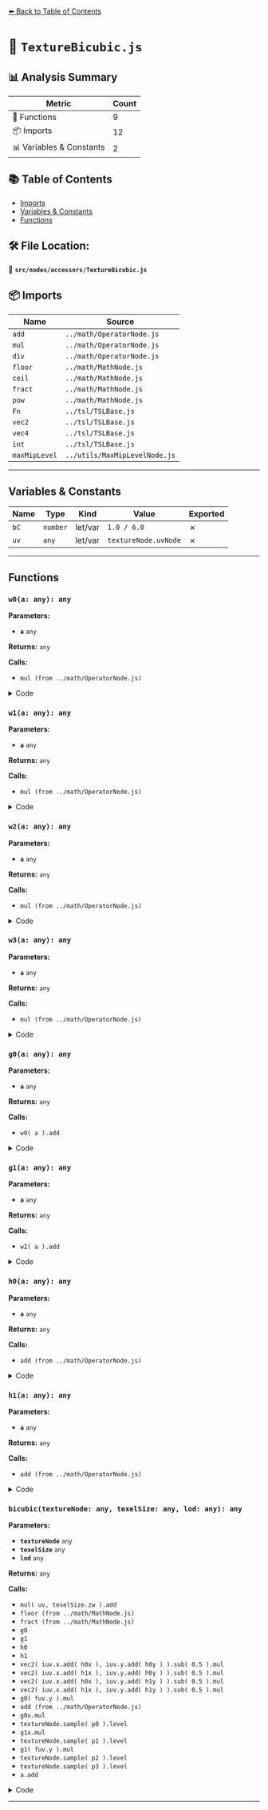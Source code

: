 [⬅️ Back to Table of Contents](../../../index.md)

# 📄 `TextureBicubic.js`

## 📊 Analysis Summary

| Metric | Count |
|--------|-------|
| 🔧 Functions | 9 |
| 📦 Imports | 12 |
| 📊 Variables & Constants | 2 |

## 📚 Table of Contents

- [Imports](#imports)
- [Variables & Constants](#variables-constants)
- [Functions](#functions)

## 🛠️ File Location:
📂 **`src/nodes/accessors/TextureBicubic.js`**

## 📦 Imports

| Name | Source |
|------|--------|
| `add` | `../math/OperatorNode.js` |
| `mul` | `../math/OperatorNode.js` |
| `div` | `../math/OperatorNode.js` |
| `floor` | `../math/MathNode.js` |
| `ceil` | `../math/MathNode.js` |
| `fract` | `../math/MathNode.js` |
| `pow` | `../math/MathNode.js` |
| `Fn` | `../tsl/TSLBase.js` |
| `vec2` | `../tsl/TSLBase.js` |
| `vec4` | `../tsl/TSLBase.js` |
| `int` | `../tsl/TSLBase.js` |
| `maxMipLevel` | `../utils/MaxMipLevelNode.js` |


---

## Variables & Constants

| Name | Type | Kind | Value | Exported |
|------|------|------|-------|----------|
| `bC` | `number` | let/var | `1.0 / 6.0` | ✗ |
| `uv` | `any` | let/var | `textureNode.uvNode` | ✗ |


---

## Functions

### `w0(a: any): any`

**Parameters:**

- **`a`** `any`

**Returns:** `any`

**Calls:**

- `mul (from ../math/OperatorNode.js)`

<details><summary>Code</summary>

```typescript
( a ) => mul( bC, mul( a, mul( a, a.negate().add( 3.0 ) ).sub( 3.0 ) ).add( 1.0 ) )
```
</details>

### `w1(a: any): any`

**Parameters:**

- **`a`** `any`

**Returns:** `any`

**Calls:**

- `mul (from ../math/OperatorNode.js)`

<details><summary>Code</summary>

```typescript
( a ) => mul( bC, mul( a, mul( a, mul( 3.0, a ).sub( 6.0 ) ) ).add( 4.0 ) )
```
</details>

### `w2(a: any): any`

**Parameters:**

- **`a`** `any`

**Returns:** `any`

**Calls:**

- `mul (from ../math/OperatorNode.js)`

<details><summary>Code</summary>

```typescript
( a ) => mul( bC, mul( a, mul( a, mul( - 3.0, a ).add( 3.0 ) ).add( 3.0 ) ).add( 1.0 ) )
```
</details>

### `w3(a: any): any`

**Parameters:**

- **`a`** `any`

**Returns:** `any`

**Calls:**

- `mul (from ../math/OperatorNode.js)`

<details><summary>Code</summary>

```typescript
( a ) => mul( bC, pow( a, 3 ) )
```
</details>

### `g0(a: any): any`

**Parameters:**

- **`a`** `any`

**Returns:** `any`

**Calls:**

- `w0( a ).add`

<details><summary>Code</summary>

```typescript
( a ) => w0( a ).add( w1( a ) )
```
</details>

### `g1(a: any): any`

**Parameters:**

- **`a`** `any`

**Returns:** `any`

**Calls:**

- `w2( a ).add`

<details><summary>Code</summary>

```typescript
( a ) => w2( a ).add( w3( a ) )
```
</details>

### `h0(a: any): any`

**Parameters:**

- **`a`** `any`

**Returns:** `any`

**Calls:**

- `add (from ../math/OperatorNode.js)`

<details><summary>Code</summary>

```typescript
( a ) => add( - 1.0, w1( a ).div( w0( a ).add( w1( a ) ) ) )
```
</details>

### `h1(a: any): any`

**Parameters:**

- **`a`** `any`

**Returns:** `any`

**Calls:**

- `add (from ../math/OperatorNode.js)`

<details><summary>Code</summary>

```typescript
( a ) => add( 1.0, w3( a ).div( w2( a ).add( w3( a ) ) ) )
```
</details>

### `bicubic(textureNode: any, texelSize: any, lod: any): any`

**Parameters:**

- **`textureNode`** `any`
- **`texelSize`** `any`
- **`lod`** `any`

**Returns:** `any`

**Calls:**

- `mul( uv, texelSize.zw ).add`
- `floor (from ../math/MathNode.js)`
- `fract (from ../math/MathNode.js)`
- `g0`
- `g1`
- `h0`
- `h1`
- `vec2( iuv.x.add( h0x ), iuv.y.add( h0y ) ).sub( 0.5 ).mul`
- `vec2( iuv.x.add( h1x ), iuv.y.add( h0y ) ).sub( 0.5 ).mul`
- `vec2( iuv.x.add( h0x ), iuv.y.add( h1y ) ).sub( 0.5 ).mul`
- `vec2( iuv.x.add( h1x ), iuv.y.add( h1y ) ).sub( 0.5 ).mul`
- `g0( fuv.y ).mul`
- `add (from ../math/OperatorNode.js)`
- `g0x.mul`
- `textureNode.sample( p0 ).level`
- `g1x.mul`
- `textureNode.sample( p1 ).level`
- `g1( fuv.y ).mul`
- `textureNode.sample( p2 ).level`
- `textureNode.sample( p3 ).level`
- `a.add`

<details><summary>Code</summary>

```typescript
( textureNode, texelSize, lod ) => {

	const uv = textureNode.uvNode;
	const uvScaled = mul( uv, texelSize.zw ).add( 0.5 );

	const iuv = floor( uvScaled );
	const fuv = fract( uvScaled );

	const g0x = g0( fuv.x );
	const g1x = g1( fuv.x );
	const h0x = h0( fuv.x );
	const h1x = h1( fuv.x );
	const h0y = h0( fuv.y );
	const h1y = h1( fuv.y );

	const p0 = vec2( iuv.x.add( h0x ), iuv.y.add( h0y ) ).sub( 0.5 ).mul( texelSize.xy );
	const p1 = vec2( iuv.x.add( h1x ), iuv.y.add( h0y ) ).sub( 0.5 ).mul( texelSize.xy );
	const p2 = vec2( iuv.x.add( h0x ), iuv.y.add( h1y ) ).sub( 0.5 ).mul( texelSize.xy );
	const p3 = vec2( iuv.x.add( h1x ), iuv.y.add( h1y ) ).sub( 0.5 ).mul( texelSize.xy );

	const a = g0( fuv.y ).mul( add( g0x.mul( textureNode.sample( p0 ).level( lod ) ), g1x.mul( textureNode.sample( p1 ).level( lod ) ) ) );
	const b = g1( fuv.y ).mul( add( g0x.mul( textureNode.sample( p2 ).level( lod ) ), g1x.mul( textureNode.sample( p3 ).level( lod ) ) ) );

	return a.add( b );

}
```
</details>


---